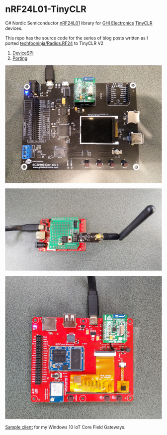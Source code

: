 # nRF24L01-TinyCLR
C# Nordic Semiconductor [nRF24L01](https://www.nordicsemi.com/Products/Low-power-short-range-wireless/nRF24-series) library for
[GHI Electronics](https://www.ghielectronics.com/) [TinyCLR](https://www.ghielectronics.com/tinyclr/) devices.

This repo has the source code for the series of blog posts written as I ported [techfooninja/Radios.RF24](https://github.com/techfooninja/Radios.RF24) to TinyCLR V2

01. [DeviceSPI](https://blog.devmobile.co.nz/2020/05/13/tinyclr-os-v2-nrf24l01-library-part1/)
02. [Porting](https://blog.devmobile.co.nz/2020/05/14/tinyclr-os-v2-nrf24l01-library-part2/)

![SC20100 testrig](SC20100MikroenRF24L01TinyCLRV2.jpg)

![Fezduino testrig](FezduinoEmbeddedCoolness.jpg)

![FezPortal testrig](FezportalnRF24cClick.jpg)

[Sample client](https://blog.devmobile.co.nz/) for my Windows 10 IoT Core Field Gateways.
